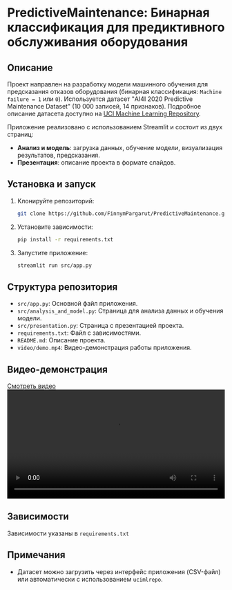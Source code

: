 # PredictiveMaintenance: Бинарная классификация для предиктивного обслуживания оборудования

## Описание
Проект направлен на разработку модели машинного обучения для предсказания отказов оборудования (бинарная классификация: `Machine failure = 1` или `0`). Используется датасет "AI4I 2020 Predictive Maintenance Dataset" (10 000 записей, 14 признаков). Подробное описание датасета доступно на [UCI Machine Learning Repository](https://archive.ics.uci.edu/dataset/601/predictive+maintenance+dataset).

Приложение реализовано с использованием Streamlit и состоит из двух страниц:
- **Анализ и модель**: загрузка данных, обучение модели, визуализация результатов, предсказания.
- **Презентация**: описание проекта в формате слайдов.

## Установка и запуск
1. Клонируйте репозиторий:
   ```bash
   git clone https://github.com/FinnymPargarut/PredictiveMaintenance.git
   ```
2. Установите зависимости:
   ```bash
   pip install -r requirements.txt
   ```
3. Запустите приложение:
   ```bash
   streamlit run src/app.py
   ```

## Структура репозитория
- `src/app.py`: Основной файл приложения.
- `src/analysis_and_model.py`: Страница для анализа данных и обучения модели.
- `src/presentation.py`: Страница с презентацией проекта.
- `requirements.txt`: Файл с зависимостями.
- `README.md`: Описание проекта.
- `video/demo.mp4`: Видео-демонстрация работы приложения.

## Видео-демонстрация
[Смотреть видео](video/demo.mp4)
<video src="video/demo.mp4" controls width="100%"></video>

## Зависимости
Зависимости указаны в `requirements.txt`

## Примечания
- Датасет можно загрузить через интерфейс приложения (CSV-файл) или автоматически с использованием `ucimlrepo`.